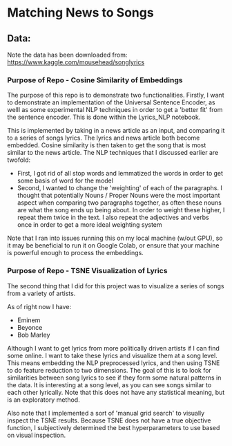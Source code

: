 # Matching News to Songs

## Data:
Note the data has been downloaded from:
https://www.kaggle.com/mousehead/songlyrics

### Purpose of Repo - Cosine Similarity of Embeddings

The purpose of this repo is to demonstrate two functionalities. Firstly, I want to demonstrate an implementation of the Universal Sentence Encoder, as welll as some experimental NLP techniques in order to get a 'better fit' from the sentence encoder. This is done within the Lyrics_NLP notebook.

This is implemented by taking in a news article as an input, and comparing it to a series of songs lyrics. The lyrics and news article both become embedded. Cosine similarity is then taken to get the song that is most similar to the news article. The NLP techniques that I discussed earlier are twofold:
- First, I got rid of all stop words and lemmatized the words in order to get some basis of word for the model
- Second, I wanted to change the 'weighting' of each of the paragraphs. I thought that potentially Nouns / Proper Nouns were the most important aspect when comparing two paragraphs together, as often these nouns are what the song ends up  being about. In order to weight these higher, I repeat them twice in the text. I also repeat the adjectives and verbs once in order to get a more ideal weighting system

Note that I ran into issues running this on my local machine (w/out GPU), so it may be beneficial to run it on Google Colab, or ensure that your machine is powerful enough to process the embeddings.

### Purpose of Repo - TSNE Visualization of Lyrics

The second thing that I did for this project was to visualize a series of songs from a variety of artists. 

As of right now I have:
- Eminem
- Beyonce
- Bob Marley

Although I want to get lyrics from more politically driven artists if I can find some online. I want to take these lyrics and visualize them at a song level. This means embedding the NLP preprocessed lyrics, and then using TSNE to do feature reduction to two dimensions. The goal of this is to look for similarities between song lyrics to see if they form some natural patterns in the data. It is interesting at a song level, as you can see songs similar to each other lyrically. Note that this does not have any statistical meaning, but is an exploratory method.

Also note that I implemented a sort of 'manual grid search' to visually inspect the TSNE results. Because TSNE does not have a true objective function, I subjectively determined the best hyperparameters to use based on visual inspection.

